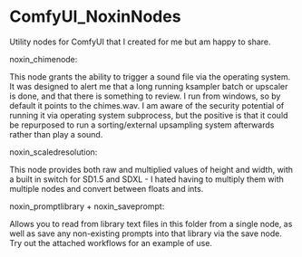 # ComfyUI_NoxinNodes
Utility nodes for ComfyUI that I created for me but am happy to share.

noxin_chimenode:

This node grants the ability to trigger a sound file via the operating system. 
It was designed to alert me that a long running ksampler batch or upscaler is done, and that there is something to review. I run from windows, so by default it points to the chimes.wav.
I am aware of the security potential of running it via operating system subprocess, but the positive is that it could be repurposed to run a sorting/external upsampling system afterwards rather than play a sound.

noxin_scaledresolution:

This node provides both raw and multiplied values of height and width, with a built in switch for SD1.5 and SDXL - I hated having to multiply them with multiple nodes and convert between floats and ints.

noxin_promptlibrary + noxin_saveprompt:

Allows you to read from library text files in this folder from a single node, as well as save any non-existing prompts into that library via the save node. Try out the attached workflows for an example of use.